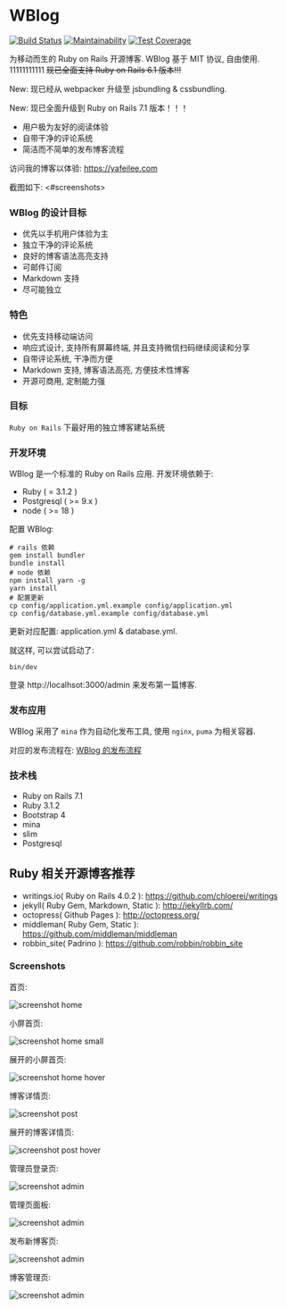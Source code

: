 WBlog
=======
[![Build Status](https://travis-ci.org/windy/wblog.svg?branch=master)](https://travis-ci.org/windy/wblog)
[![Maintainability](https://api.codeclimate.com/v1/badges/545d8372a9dda70b77fe/maintainability)](https://codeclimate.com/github/windy/wblog/maintainability)
[![Test Coverage](https://api.codeclimate.com/v1/badges/545d8372a9dda70b77fe/test_coverage)](https://codeclimate.com/github/windy/wblog/test_coverage)

为移动而生的 Ruby on Rails 开源博客. WBlog 基于 MIT 协议, 自由使用.
11111111111
~~现已全面支持 Ruby on Rails 6.1 版本!!!~~

New: 现已经从 webpacker 升级至 jsbundling & cssbundling.

New: 现已全面升级到 Ruby on Rails 7.1 版本！！！

* 用户极为友好的阅读体验
* 自带干净的评论系统
* 简洁而不简单的发布博客流程

访问我的博客以体验: <https://yafeilee.com>

截图如下: <#screenshots>

### WBlog 的设计目标

* 优先以手机用户体验为主
* 独立干净的评论系统
* 良好的博客语法高亮支持
* 可邮件订阅
* Markdown 支持
* 尽可能独立

### 特色

* 优先支持移动端访问
* 响应式设计, 支持所有屏幕终端, 并且支持微信扫码继续阅读和分享
* 自带评论系统, 干净而方便
* Markdown 支持, 博客语法高亮, 方便技术性博客
* 开源可商用, 定制能力强

### 目标

`Ruby on Rails` 下最好用的独立博客建站系统

### 开发环境

WBlog 是一个标准的 Ruby on Rails 应用. 开发环境依赖于:

* Ruby ( = 3.1.2 )
* Postgresql ( >= 9.x )
* node ( >= 18 )

配置 WBlog:

  ```shell
  # rails 依赖
  gem install bundler
  bundle install
  # node 依赖
  npm install yarn -g
  yarn install
  # 配置更新
  cp config/application.yml.example config/application.yml
  cp config/database.yml.example config/database.yml
  ```

  更新对应配置: application.yml & database.yml.

就这样, 可以尝试启动了:

  ```shell
  bin/dev
  ```

登录 http://localhsot:3000/admin 来发布第一篇博客.

### 发布应用

WBlog 采用了 `mina` 作为自动化发布工具, 使用 `nginx`, `puma` 为相关容器.

对应的发布流程在: [WBlog 的发布流程](https://github.com/windy/wblog/wiki)

### 技术栈

* Ruby on Rails 7.1
* Ruby 3.1.2
* Bootstrap 4
* mina
* slim
* Postgresql


## Ruby 相关开源博客推荐

* writings.io( Ruby on Rails 4.0.2 ): <https://github.com/chloerei/writings>
* jekyll( Ruby Gem, Markdown, Static ): <http://jekyllrb.com/>
* octopress( Github Pages ): <http://octopress.org/>
* middleman( Ruby Gem, Static ): <https://github.com/middleman/middleman>
* robbin_site( Padrino ): <https://github.com/robbin/robbin_site>

### Screenshots

首页:

![screenshot home](https://github.com/windy/wblog/raw/master/doc/wblog_s/home.png)

小屏首页:

![screenshot home small](https://github.com/windy/wblog/raw/master/doc/wblog_s/home-small.png)

展开的小屏首页:

![screenshot home hover](https://github.com/windy/wblog/raw/master/doc/wblog_s/home-small-hover.png)

博客详情页:

![screenshot post](https://github.com/windy/wblog/raw/master/doc/wblog_s/post.png)

展开的博客详情页:

![screenshot post hover](https://github.com/windy/wblog/raw/master/doc/wblog_s/post-hover.png)

管理员登录页:

![screenshot admin](https://github.com/windy/wblog/raw/master/doc/wblog_s/admin-login.png)

管理页面板:

![screenshot admin](https://github.com/windy/wblog/raw/master/doc/wblog_s/admin-dashboard.png)

发布新博客页:

![screenshot admin](https://github.com/windy/wblog/raw/master/doc/wblog_s/admin-post.png)

博客管理页:

![screenshot admin](https://github.com/windy/wblog/raw/master/doc/wblog_s/admin-posts.png)
